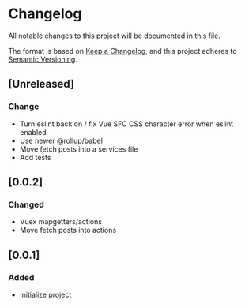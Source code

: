 # Changelog
All notable changes to this project will be documented in this file.

The format is based on [Keep a Changelog](https://keepachangelog.com/en/1.0.0/),
and this project adheres to [Semantic Versioning](https://semver.org/spec/v2.0.0.html).

## [Unreleased]
### Change
- Turn eslint back on / fix Vue SFC CSS character error when eslint enabled
- Use newer @rollup/babel
- Move fetch posts into a services file
- Add tests

## [0.0.2]
### Changed
- Vuex mapgetters/actions
- Move fetch posts into actions

## [0.0.1]
### Added
- Initialize project
